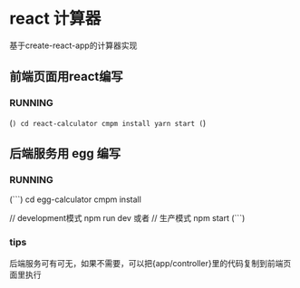 # react 计算器
基于create-react-app的计算器实现

## 前端页面用react编写

### RUNNING
(```)
  cd react-calculator
  cmpm install
  yarn start
(```)

## 后端服务用 egg 编写

### RUNNING
(```)
  cd egg-calculator
  cmpm install
  
  // development模式
  npm run dev
  或者
  // 生产模式
  npm start
(```)

### tips
  后端服务可有可无，如果不需要，可以把{app/controller}里的代码复制到前端页面里执行
